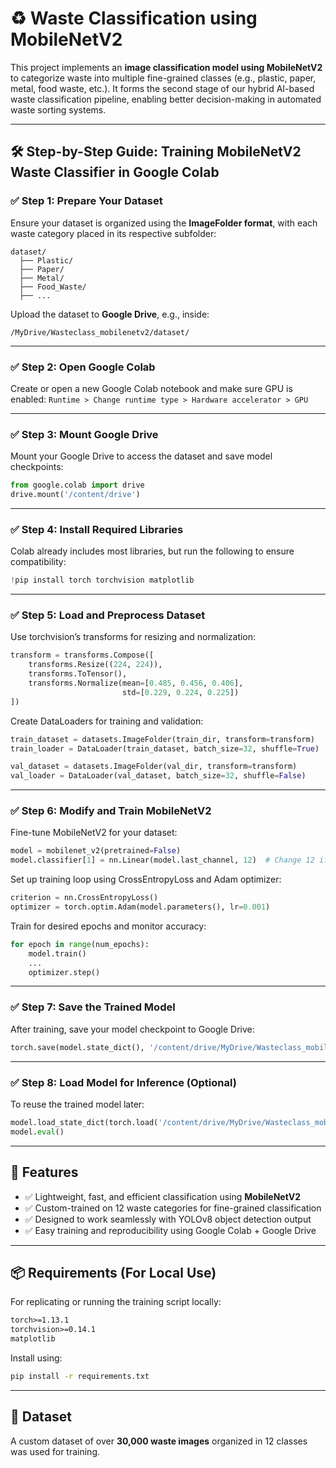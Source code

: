 
# ♻️ Waste Classification using MobileNetV2

This project implements an **image classification model using MobileNetV2** to categorize waste into multiple fine-grained classes (e.g., plastic, paper, metal, food waste, etc.). It forms the second stage of our hybrid AI-based waste classification pipeline, enabling better decision-making in automated waste sorting systems.

---

## 🛠️ Step-by-Step Guide: Training MobileNetV2 Waste Classifier in Google Colab

### ✅ Step 1: Prepare Your Dataset

Ensure your dataset is organized using the **ImageFolder format**, with each waste category placed in its respective subfolder:

```
dataset/
  ├── Plastic/
  ├── Paper/
  ├── Metal/
  ├── Food_Waste/
  ├── ...
```

Upload the dataset to **Google Drive**, e.g., inside:

```
/MyDrive/Wasteclass_mobilenetv2/dataset/
```

---

### ✅ Step 2: Open Google Colab

Create or open a new Google Colab notebook and make sure GPU is enabled:
`Runtime > Change runtime type > Hardware accelerator > GPU`

---

### ✅ Step 3: Mount Google Drive

Mount your Google Drive to access the dataset and save model checkpoints:

```python
from google.colab import drive
drive.mount('/content/drive')
```

---

### ✅ Step 4: Install Required Libraries

Colab already includes most libraries, but run the following to ensure compatibility:

```python
!pip install torch torchvision matplotlib
```

---

### ✅ Step 5: Load and Preprocess Dataset

Use torchvision’s transforms for resizing and normalization:

```python
transform = transforms.Compose([
    transforms.Resize((224, 224)),
    transforms.ToTensor(),
    transforms.Normalize(mean=[0.485, 0.456, 0.406],
                         std=[0.229, 0.224, 0.225])
])
```

Create DataLoaders for training and validation:

```python
train_dataset = datasets.ImageFolder(train_dir, transform=transform)
train_loader = DataLoader(train_dataset, batch_size=32, shuffle=True)

val_dataset = datasets.ImageFolder(val_dir, transform=transform)
val_loader = DataLoader(val_dataset, batch_size=32, shuffle=False)
```

---

### ✅ Step 6: Modify and Train MobileNetV2

Fine-tune MobileNetV2 for your dataset:

```python
model = mobilenet_v2(pretrained=False)
model.classifier[1] = nn.Linear(model.last_channel, 12)  # Change 12 if using different number of classes
```

Set up training loop using CrossEntropyLoss and Adam optimizer:

```python
criterion = nn.CrossEntropyLoss()
optimizer = torch.optim.Adam(model.parameters(), lr=0.001)
```

Train for desired epochs and monitor accuracy:

```python
for epoch in range(num_epochs):
    model.train()
    ...
    optimizer.step()
```

---

### ✅ Step 7: Save the Trained Model

After training, save your model checkpoint to Google Drive:

```python
torch.save(model.state_dict(), '/content/drive/MyDrive/Wasteclass_mobilenetv2/mobilenetv2_final.pth')
```

---

### ✅ Step 8: Load Model for Inference (Optional)

To reuse the trained model later:

```python
model.load_state_dict(torch.load('/content/drive/MyDrive/Wasteclass_mobilenetv2/mobilenetv2_final.pth'))
model.eval()
```

---

## 🚀 Features

* ✅ Lightweight, fast, and efficient classification using **MobileNetV2**
* ✅ Custom-trained on 12 waste categories for fine-grained classification
* ✅ Designed to work seamlessly with YOLOv8 object detection output
* ✅ Easy training and reproducibility using Google Colab + Google Drive

---

## 📦 Requirements (For Local Use)

For replicating or running the training script locally:

```txt
torch>=1.13.1
torchvision>=0.14.1
matplotlib
```

Install using:

```bash
pip install -r requirements.txt
```

---

## 🔗 Dataset

A custom dataset of over **30,000 waste images** organized in 12 classes was used for training. 
